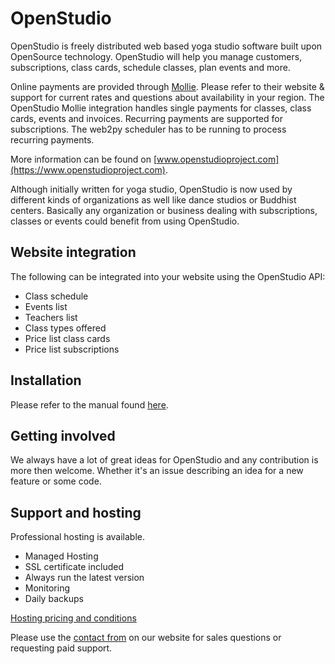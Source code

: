 # OpenStudio

OpenStudio is freely distributed web based yoga studio software built upon OpenSource technology. 
OpenStudio will help you manage customers, subscriptions, class cards, schedule classes, plan events and more. 

Online payments are provided through [Mollie](https://www.mollie.com/en). Please refer to their website & support for current rates and questions about availability in your region.
The OpenStudio Mollie integration handles single payments for classes, class cards, events and invoices. Recurring payments are supported for subscriptions. The web2py scheduler has to be running to process recurring payments.

More information can be found on [www.openstudioproject.com](https://www.openstudioproject.com).

Although initially written for yoga studio, OpenStudio is now used by different kinds of organizations as well like dance studios or Buddhist centers. Basically any organization or business dealing with subscriptions, classes or events could benefit from using OpenStudio.

## Website integration

The following can be integrated into your website using the OpenStudio API:

- Class schedule
- Events list
- Teachers list
- Class types offered
- Price list class cards
- Price list subscriptions


## Installation

Please refer to the manual found [here](http://openstudio-docs.readthedocs.io/en/latest/).

## Getting involved

We always have a lot of great ideas for OpenStudio and any contribution is more then welcome. Whether it's an issue describing an idea for a new feature or some code.

## Support and hosting

Professional hosting is available.

- Managed Hosting
- SSL certificate included
- Always run the latest version
- Monitoring
- Daily backups 

[Hosting pricing and conditions](https://openstudioproject.com/get)


Please use the [contact from](https://openstudioproject.com/contact) on our website for sales questions or requesting paid support.
